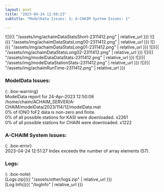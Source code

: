 ```yaml
---
layout: post
title: "2023-04-24 12:50:23"
subtitle: "ModelData Issues: 3; A-CHAIM System Issues: 1"

---
```


![]({{ "/assets/img/achaimDataStatsShort-2311412.png" | relative_url }})
![]({{ "/assets/img/achaimDataStatsLong00-2311412.png" | relative_url }})
![]({{ "/assets/img/achaimDataStatsLong01-2311412.png" | relative_url }})
![]({{ "/assets/img/achaimDataStatsLong02-2311412.png" | relative_url }})
![]({{ "/assets/img/modelDataDataStats-2311412.png" | relative_url }})
![]({{ "/assets/img/modelDataStationStats-2311412.png" | relative_url }})
![]({{ "/assets/img/achaimRunTime-2311412.png" | relative_url }})


### ModelData Issues:  
  
{: .box-warning}  
 ModelData report for 24-Apr-2023 12:50:08   
 /home/chaim/ACHAIM_SERVER/A-CHAIM/modelData/2023/114/12/modelData.mat   
 0% of IONO foF2 data is non-zero and finite.   
 0% of all possible stations for KASI were downloaded. x2261   
 0% of all possible stations for CHAIN were downloaded. x1222   
  
### A-CHAIM System Issues:  
  
{: .box-error}  
2023-04-24 12:51:27 Index exceeds the number of array elements (57).  

### Logs:  
  
{: .box-note}  
[Logs.zip]({{ "/assets/other/logs.zip" | relative_url }})  
[Log Info]({{ "/logInfo" | relative_url }})  
